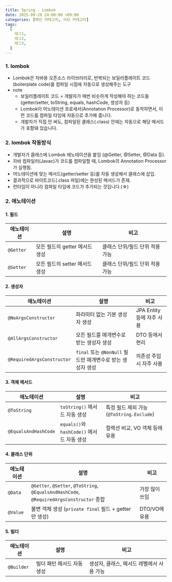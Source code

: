 ```yaml
---
title: Spring - Lombok
date: 2025-09-28 24:00:00 +09:00
categories: [메인 카테고리, 서브 카테고리]
tags:
  [
    태그1,
    태그2,
    태그3,
  ]
---
```



### 1. lombok 
 - Lombok은 자바용 오픈소스 라이브러리로, 반복되는 보일러플레이트 코드(boilerplate code)를 컴파일 시점에 자동으로 생성해주는 도구
 - note
   - 보일러플레이트 코드 = 개발자가 매번 비슷하게 작성해야 하는 코드들 (getter/setter, toString, equals, hashCode, 생성자 등)
   - Lombok이 어노테이션 프로세서(Annotation Processor)로 동작하면서, 이런 코드를 컴파일 타임에 자동으로 추가해 줍니다.
   - 개발자가 직접 안 써도, 컴파일된 클래스(.class) 안에는 자동으로 해당 메서드가 포함돼 있습니다.

### 2. lombok 작동방식
 - 개발자가 클래스에 Lombok 애노테이션을 붙임 (@Getter, @Setter, @Data 등).
 - 자바 컴파일러(Javac)가 코드를 컴파일할 때, Lombok의 Annotation Processor가 실행됨.
 - 어노테이션에 맞는 메서드(getter/setter 등)를 자동 생성해서 클래스에 삽입.
 - 결과적으로 바이트코드(.class 파일)에는 완성된 메서드가 존재.
 - 런타임이 아니라 컴파일 타임에 코드가 추가되는 것입니다.(☆)

### 2. 애노테이션
#### 1. 필드
| 애노테이션     | 설명                   | 비고                 |
| --------- | -------------------- | ------------------ |
| `@Getter` | 모든 필드의 getter 메서드 생성 | 클래스 단위/필드 단위 적용 가능 |
| `@Setter` | 모든 필드의 setter 메서드 생성 | 클래스 단위/필드 단위 적용 가능 |

#### 2. 생성자
| 애노테이션                      | 설명                                        | 비고                  |
| -------------------------- | ----------------------------------------- | ------------------- |
| `@NoArgsConstructor`       | 파라미터 없는 기본 생성자 생성                         | JPA Entity 등에 자주 사용 |
| `@AllArgsConstructor`      | 모든 필드를 매개변수로 받는 생성자 생성                    | DTO 등에서 편리          |
| `@RequiredArgsConstructor` | `final` 또는 `@NonNull` 필드만 매개변수로 받는 생성자 생성 | 의존성 주입 시 자주 사용      |

#### 3. 객체 메서드
| 애노테이션                | 설명                                 | 비고                                |
| -------------------- | ---------------------------------- | --------------------------------- |
| `@ToString`          | `toString()` 메서드 자동 생성             | 특정 필드 제외 가능 (`@ToString.Exclude`) |
| `@EqualsAndHashCode` | `equals()`와 `hashCode()` 메서드 자동 생성 | 컬렉션 비교, VO 객체 등에 유용               |

#### 4. 클래스 단위
| 애노테이션    | 설명                                                                                     | 비고         |
| -------- | -------------------------------------------------------------------------------------- | ---------- |
| `@Data`  | `@Getter`, `@Setter`, `@ToString`, `@EqualsAndHashCode`, `@RequiredArgsConstructor` 종합 | 가장 많이 쓰임   |
| `@Value` | 불변 객체 생성 (`private final` 필드 + getter만 생성)                                             | DTO/VO에 유용 |

#### 5. 빌더
| 애노테이션      | 설명              | 비고                       |
| ---------- | --------------- | ------------------------ |
| `@Builder` | 빌더 패턴 메서드 자동 생성 | 생성자, 클래스, 메서드 레벨에서 사용 가능 |


